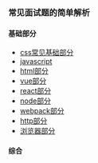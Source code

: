 ### 常见面试题的简单解析
#### 基础部分

- [css常见基础部分]()
- [javascript]()
- [html部分]()
- [vue部分]()
- [react部分]()
- [node部分]()
- [webpack部分]()
- [http部分]()
- [浏览器部分]()

#### 综合
